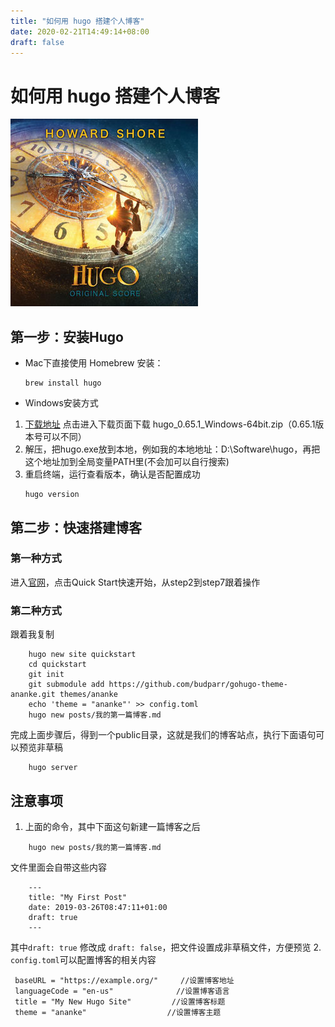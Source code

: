 ```yaml
---
title: "如何用 hugo 搭建个人博客"
date: 2020-02-21T14:49:14+08:00
draft: false
---
```

# 如何用 hugo 搭建个人博客
 ![](/static/images/hugo.jpg)
## 第一步：安装Hugo
* Mac下直接使用 Homebrew 安装：
    ```
    brew install hugo
    ```
* Windows安装方式
   
1.  [下载地址](https://github.com/gohugoio/hugo/releases)
   点击进入下载页面下载 hugo_0.65.1_Windows-64bit.zip（0.65.1版本号可以不同）
2. 解压，把hugo.exe放到本地，例如我的本地地址：D:\Software\hugo，再把这个地址加到全局变量PATH里(不会加可以自行搜索)
3. 重启终端，运行查看版本，确认是否配置成功
   ```
   hugo version
   ```

## 第二步：快速搭建博客
   
   
### 第一种方式
进入[官网](https://gohugo.io/)，点击Quick Start快速开始，从step2到step7跟着操作

### 第二种方式
跟着我复制
```
    hugo new site quickstart
    cd quickstart
    git init
    git submodule add https://github.com/budparr/gohugo-theme-ananke.git themes/ananke
    echo 'theme = "ananke"' >> config.toml
    hugo new posts/我的第一篇博客.md
```

完成上面步骤后，得到一个public目录，这就是我们的博客站点，执行下面语句可以预览非草稿
```
    hugo server
```
## 注意事项
  1. 上面的命令，其中下面这句新建一篇博客之后
```
    hugo new posts/我的第一篇博客.md
```
文件里面会自带这些内容
```
    ---
    title: "My First Post"
    date: 2019-03-26T08:47:11+01:00
    draft: true
    ---
```
其中`draft: true` 修改成 `draft: false`，把文件设置成非草稿文件，方便预览
2. `config.toml`可以配置博客的相关内容
   ```
    baseURL = "https://example.org/"     //设置博客地址
    languageCode = "en-us"              //设置博客语言
    title = "My New Hugo Site"         //设置博客标题
    theme = "ananke"                  //设置博客主题
   ```

 

